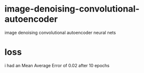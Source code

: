 # image-denoising-convolutional-autoencoder
image denoising convolutional autoencoder neural nets
# loss
i had an Mean Average Error of 0.02 after 10 epochs
